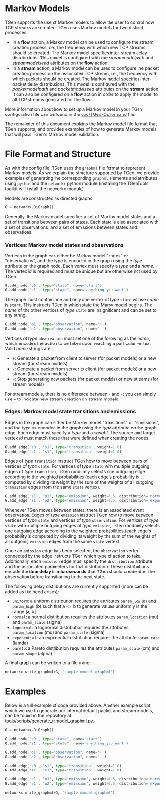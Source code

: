 # Markov Models

TGen supports the use of Markov models to allow the user to control how TCP
streams are created. TGen uses Markov models for two distinct processes:

  * In a **flow** action, a Markov model can be used to configure the stream
    creation process, i.e., the frequency with which new TCP streams should
    be created. The Markov model specifies inter-stream delay distributions.
    This model is configured with the _streammodelpath_ and _streammodelseed_
    attributes on the **flow** action.
  * In a **stream** action, a Markov model can be used to configure the packet
    creation process on the associated TCP stream, i.e., the frequency with
    which packets should be created. The Markov model specifies inter-packet
    delay distributions. This model is configured with the _packetmodelpath_
    and _packetmodelseed_ attributes on the **stream** action. It can also be
    configured on a **flow** action in order to apply the model to all TCP
    streams generated for the flow.
    
More information about how to set up a Markov model in your TGen configuration
file can be found in the [doc/TGen-Options.md](doc/TGen-Options.md) file.

The remainder of this document explains the Markov model file format that TGen
supports, and provides examples of how to generate Markov models that will
pass TGen's Markov model validation.

# File Format and Structure

As with the config file, TGen uses the `graphml` file format to represent
Markov models. As we explain the structure supported by TGen, we provide
examples of generating the corresponding `graphml` elements and atrributes
using `python` and the `networkx` python module (installing the TGenTools
toolkit will install the networkx module).

Models are constructed as directed graphs:

```python
G = networkx.DiGraph()
```

Generally, the Markov model specifies a set of Markov model states and a set
of transitions between pairs of states. Each state is also associated with a
set of observations, and a set of emissions between states and observations.

### Vertices: Markov model states and observations

Vertices in the graph can either be Markov model "states" or "observations",
and the type is encoded in the graph using the _type_ attribute on the graph
node. Each vertex must specify a _type_ and a _name_. The vertex _id_ is
required and must be unique but are otherwise not used by TGen.

```python
G.add_node('s0', type="state", name='start')
G.add_node('s1', type="state", name='anything_you_want')
```

The graph must contain one and only one vertex of _type_ `state` whose _name_
is `start`. This instructs TGen in which state the Marov model begins. The
_name_ of the other vertices of _type_ `state` are insignificant and can be
set to any string.

```python
G.add_node('o1', type="observation", name='+')
G.add_node('o2', type="observation", name='-')
```

Vertices of _type_ `observation` must set one of the following as the _name_,
which encodes the action to be taken upon reaching a particular vertex. Valid
_name_ strings are:

  * `+`: Generate a packet from client to server (for packet models) or a new
    stream (for stream models)
  * `-`: Generate a packet from server to client (for packet models) or a new
    stream (for stream models)
  * `F`: Stop generating new packets (for packet models) or new streams 
    (for stream models)

For stream models, there is no difference between `+` and `-`: you can simply
use `+` to indicate new stream creation on stream models.

### Edges: Markov model state transitions and emissions

Edges in the graph can either be Markov model "transitions" or "emissions",
and the type us encoded in the graph using the _type_ attribute on the graph
edge. Each edge must specify a _type_ and a _weight_. The source and target
vertex _id_ must match those that were defined when creating the nodes.

```python
G.add_edge('s0', 's1', type='transition', weight=1.0)
G.add_edge('s1', 's1', type='transition', weight=1.0)
```

Edges of _type_ `transition` instruct TGen how to move between pairs of
vertices of _type_ `state`. For vertices of _type_ `state` with multiple
outgoing edges of _type_ `transition`, TGen randomly selects one outgoing
edge according to the weighted probabilities (each edge's probability is
computed by dividing its weight by the sum of the weights of all outgoing
`transition` edges from the same `state` vertex).

```python
G.add_edge('s1', 'o1', type='emission', weight=0.5, distribution='normal', param_location=5000000, param_scale=1000000)
G.add_edge('s1', 'o2', type='emission', weight=0.5, distribution='exponential', param_rate=0.001)
```

Whenever TGen moves between states, there is an associated event observation.
Edges of _type_ `emission` instruct TGen how to move between vertices of 
_type_ `state` and vertices of _type_ `observation`. For vertices of _type_ 
`state` with multiple outgoing edges of _type_ `emission`, TGen randomly
selects one outgoing edge according to the weighted probabilities (each edge's
probability is computed by dividing its weight by the sum of the weights of
all outgoing `emission` edges from the same `state` vertex).

Once an `emission` edge has been selected, the `observation` vertex
connected by the edge instructs TGen which type of action to take.
Additionally, each `emission` edge must specify the `distribution` attribute
and the associated parameters for that distribution. These distributions encode
the **time delay in microseconds** that TGen should create after the observation
before transitioning to the next state.

The following delay distributions are currently supported (more can be added
as the need arises):

  * `uniform`: a uniform distribution requires the attributes
     `param_low` (a) and `param_high` (b) such that a <= b to generate
     values uniformly in the range [a, b]
  * `normal`: a normal distribution requires the attributes
     `param_location` (mu) and `param_scale` (sigma)
  * `lognormal`: a lognormal distribution requires the attributes
    `param_location` (mu) and `param_scale` (sigma)
  * `exponential`: an exponential distribution requires the attribute
     `param_rate` (lamda)
  * `pareto`: a Pareto distribution requires the attributes
    `param_scale` (xm) and `param_shape` (alpha)

A final graph can be written to a file using:

```python
networkx.write_graphml(G, 'sample.mmodel.graphml')
```

# Examples

Below is a full example of code provided above. Another example script, which
we use to generate our internal default packet and stream models, can be found
in the repository at [tools/scripts/generate_mmodel_graphml.py](../tools/scripts/generate_mmodel_graphml.py).

```python
G = networkx.DiGraph()

G.add_node('s0', type="state", name='start')
G.add_node('s1', type="state", name='anything_you_want')

G.add_node('o1', type="observation", name='+')
G.add_node('o2', type="observation", name='-')

G.add_edge('s0', 's1', type='transition', weight=1.0)
G.add_edge('s1', 's1', type='transition', weight=1.0)

G.add_edge('s1', 'o1', type='emission', weight=0.5, distribution='normal', param_location=5000000, param_scale=1000000)
G.add_edge('s1', 'o2', type='emission', weight=0.5, distribution='exponential', param_rate=0.001)

networkx.write_graphml(G, 'sample.mmodel.graphml')
```
